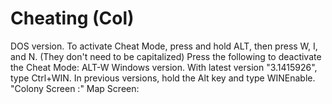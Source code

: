 # Cheating (Col)

DOS version.
To activate Cheat Mode, press and hold ALT, then press W, I, and N. (They don't need to be capitalized)
Press the following to deactivate the Cheat Mode: ALT-W
Windows version.
With latest version "3.1415926", type Ctrl+WIN.
In previous versions, hold the Alt key and type WINEnable.
"Colony Screen :"
Map Screen: 